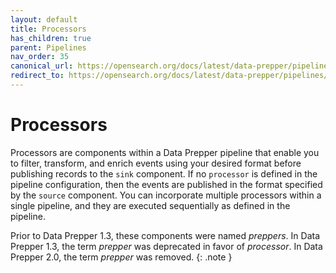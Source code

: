 ```yaml
---
layout: default
title: Processors
has_children: true
parent: Pipelines
nav_order: 35
canonical_url: https://opensearch.org/docs/latest/data-prepper/pipelines/configuration/processors/processors/
redirect_to: https://opensearch.org/docs/latest/data-prepper/pipelines/configuration/processors/processors/
---
```


# Processors

Processors are components within a Data Prepper pipeline that enable you to filter, transform, and enrich events using your desired format before publishing records to the `sink` component. If no `processor` is defined in the pipeline configuration, then the events are published in the format specified by the `source` component. You can incorporate multiple processors within a single pipeline, and they are executed sequentially as defined in the pipeline.

Prior to Data Prepper 1.3, these components were named *preppers*. In Data Prepper 1.3, the term *prepper* was deprecated in favor of *processor*. In Data Prepper 2.0, the term *prepper* was removed.
{: .note }


